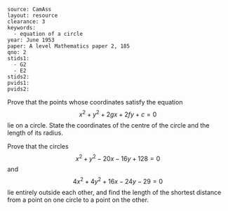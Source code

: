 ````
source: CamAss
layout: resource
clearance: 3
keywords:
  - equation of a circle
year: June 1953
paper: A level Mathematics paper 2, 185
qno: 2
stids1:
  - G2
  - E2
stids2:
pvids1:
pvids2:

````

Prove that the points whose coordinates satisfy the equation $$x^2+y^2+2gx+2fy+c=0$$ lie on a circle. State the coordinates of the centre of the circle and the length of its radius.

Prove that the circles $$x^2+y^2-20x-16y+128=0$$ and $$4x^2+4y^2+16x-24y-29=0$$ lie entirely outside each other, and find the length of the shortest distance from a point on one circle to a point on the other.
